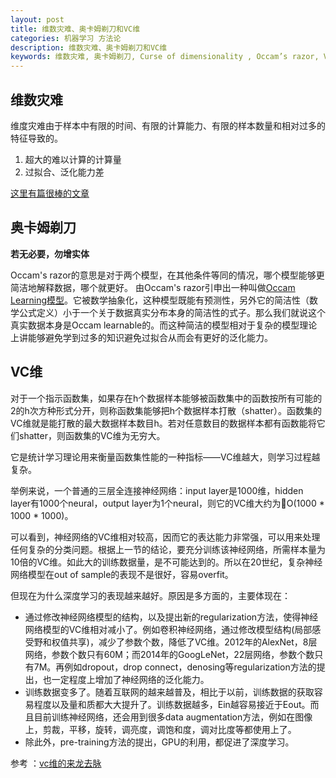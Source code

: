 ```yaml
---
layout: post
title: 维数灾难、奥卡姆剃刀和VC维
categories: 机器学习 方法论
description: 维数灾难、奥卡姆剃刀和VC维
keywords: 维数灾难, 奥卡姆剃刀, Curse of dimensionality , Occam’s razor, Vapnik-Chernovenkis (VC) dimension, VC维
---
```


## 维数灾难

维度灾难由于样本中有限的时间、有限的计算能力、有限的样本数量和相对过多的特征导致的。

1. 超大的难以计算的计算量
2. 过拟合、泛化能力差

[这里有篇很棒的文章](http://www.visiondummy.com/2014/04/curse-dimensionality-affect-classification/)

## 奥卡姆剃刀

**若无必要，勿增实体**

Occam's razor的意思是对于两个模型，在其他条件等同的情况，哪个模型能够更简洁地解释数据，哪个就更好。
由Occam's razor引申出一种叫做[Occam Learning模型](https://en.wikipedia.org/wiki/Occam_learning)。它被数学抽象化，这种模型既能有预测性，另外它的简洁性（数学公式定义）小于一个关于数据真实分布本身的简洁性的式子。那么我们就说这个真实数据本身是Occam learnable的。而这种简洁的模型相对于复杂的模型理论上讲能够避免学到过多的知识避免过拟合从而会有更好的泛化能力。

## VC维

对于一个指示函数集，如果存在h个数据样本能够被函数集中的函数按所有可能的2的h次方种形式分开，则称函数集能够把h个数据样本打散（shatter）。函数集的VC维就是能打散的最大数据样本数目h。若对任意数目的数据样本都有函数能将它们shatter，则函数集的VC维为无穷大。

它是统计学习理论用来衡量函数集性能的一种指标——VC维越大，则学习过程越复杂。

举例来说，一个普通的三层全连接神经网络：input layer是1000维，hidden layer有1000个neural，output layer为1个neural，则它的VC维大约为O(1000 * 1000 * 1000)。

可以看到，神经网络的VC维相对较高，因而它的表达能力非常强，可以用来处理任何复杂的分类问题。根据上一节的结论，要充分训练该神经网络，所需样本量为10倍的VC维。如此大的训练数据量，是不可能达到的。所以在20世纪，复杂神经网络模型在out of sample的表现不是很好，容易overfit。

但现在为什么深度学习的表现越来越好。原因是多方面的，主要体现在：

* 通过修改神经网络模型的结构，以及提出新的regularization方法，使得神经网络模型的VC维相对减小了。例如卷积神经网络，通过修改模型结构(局部感受野和权值共享)，减少了参数个数，降低了VC维。2012年的AlexNet，8层网络，参数个数只有60M；而2014年的GoogLeNet，22层网络，参数个数只有7M。再例如dropout，drop connect，denosing等regularization方法的提出，也一定程度上增加了神经网络的泛化能力。
* 训练数据变多了。随着互联网的越来越普及，相比于以前，训练数据的获取容易程度以及量和质都大大提升了。训练数据越多，Ein越容易接近于Eout。而且目前训练神经网络，还会用到很多data augmentation方法，例如在图像上，剪裁，平移，旋转，调亮度，调饱和度，调对比度等都使用上了。
* 除此外，pre-training方法的提出，GPU的利用，都促进了深度学习。

参考 ：[vc维的来龙去脉](www.flickering.cn/machine_learning/2015/04/vc维的来龙去脉/)